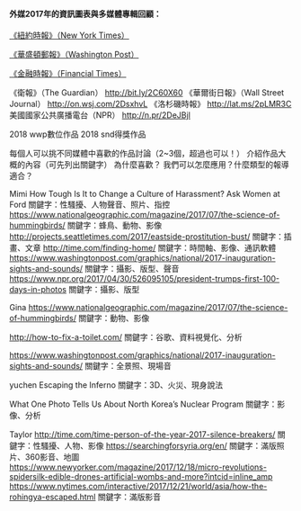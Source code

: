 #### 外媒2017年的資訊圖表與多媒體專輯回顧：
 [《紐約時報》（New York Times）](http://nyti.ms/2pRvtdY)

 [《華盛頓郵報》（Washington Post）](http://wapo.st/2zIZSuw)

 [《金融時報》（Financial Times）](http://on.ft.com/2BrZQNj)

《衛報》（The Guardian）
http://bit.ly/2C60X60
《華爾街日報》（Wall Street Journal）
http://on.wsj.com/2DsxhvL
《洛杉磯時報》
http://lat.ms/2pLMR3C
美國國家公共廣播電台（NPR）
http://n.pr/2DeJBjl

2018 wwp數位作品
2018 snd得獎作品

每個人可以挑不同媒體中喜歡的作品討論（2~3個，超過也可以！）
介紹作品大概的內容（可先列出關鍵字）
為什麼喜歡？
我們可以怎麼應用？什麼類型的報導適合？


Mimi
How Tough Is It to Change a Culture of Harassment? Ask Women at Ford
關鍵字：性騷擾、人物聲音、照片、指控
https://www.nationalgeographic.com/magazine/2017/07/the-science-of-hummingbirds/
關鍵字：蜂鳥、動物、影像
http://projects.seattletimes.com/2017/eastside-prostitution-bust/
關鍵字：插畫、文章
http://time.com/finding-home/
關鍵字：時間軸、影像、通訊軟體
https://www.washingtonpost.com/graphics/national/2017-inauguration-sights-and-sounds/
關鍵字：攝影、版型、聲音
https://www.npr.org/2017/04/30/526095105/president-trumps-first-100-days-in-photos
關鍵字：攝影、版型



Gina
https://www.nationalgeographic.com/magazine/2017/07/the-science-of-hummingbirds/
關鍵字：動物、影像

http://how-to-fix-a-toilet.com/
關鍵字：谷歌、資料視覺化、分析

https://www.washingtonpost.com/graphics/national/2017-inauguration-sights-and-sounds/
關鍵字：全景照、現場音

yuchen
Escaping the Inferno
關鍵字：3D、火災、現身說法

What One Photo Tells Us About North Korea’s Nuclear Program
關鍵字：影像、分析

Taylor
http://time.com/time-person-of-the-year-2017-silence-breakers/
關鍵字：性騷擾、人物、影像
https://searchingforsyria.org/en/
關鍵字：滿版照片、360影音、地圖
https://www.newyorker.com/magazine/2017/12/18/micro-revolutions-spidersilk-edible-drones-artificial-wombs-and-more?intcid=inline_amp
https://www.nytimes.com/interactive/2017/12/21/world/asia/how-the-rohingya-escaped.html
關鍵字：滿版影音

